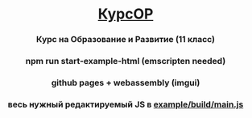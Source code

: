 <h1 align="center"><a href="https://Laris2011.github.io/KursOR/example/" target="_blank">КурсОР</a> 
<h3 align="center">Курс на Образование и Развитие (11 класс)</h3>
<h3 align="center">npm run start-example-html (emscripten needed)</h3>
<h3 align="center">github pages + webassembly (imgui)</h3>
<h3 align="center">весь нужный редактируемый JS в <a href = "https://github.com/Laris2011/KursOR/blob/main/example/build/main.js" target="_blank">example/build/main.js</a> </h3>
